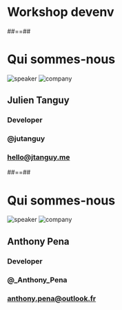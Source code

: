 <!-- .slide: class="first-slide"  -->
# Workshop devenv

##==##

<!-- .slide: class="speaker-slide" -->
# Qui sommes-nous

![speaker](./assets/images/julien.jpg)
![company](./assets/images/logo-sfeir-blanc.png)

<h2>Julien <span> Tanguy</span></h2>

### Developer

<!-- .element: class="icon-rule icon-first" -->

### @jutanguy

<!-- .element: class="icon-twitter icon-second" -->

### hello@jtanguy.me

<!-- .element: class="icon-mail icon-third" -->

##==##

<!-- .slide: class="speaker-slide" -->
# Qui sommes-nous

![speaker](./assets/images/antho.jpg)
![company](./assets/images/logo-sfeir-blanc.png)

<h2>Anthony <span> Pena</span></h2>

### Developer

<!-- .element: class="icon-rule icon-first" -->

### @_Anthony_Pena

<!-- .element: class="icon-twitter icon-second" -->

### anthony.pena@outlook.fr

<!-- .element: class="icon-mail icon-third" -->
